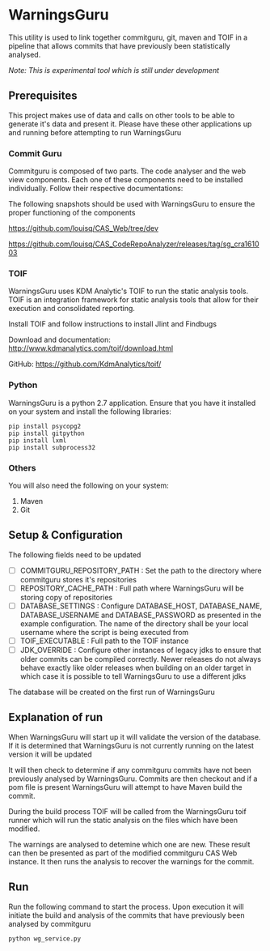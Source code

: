 # WarningsGuru

<!--- Tool Demonstration: https://www.youtube.com/watch?v=RVx6l3kvrOM --->

This utility is used to link together commitguru, git, maven and TOIF in a 
pipeline that allows commits that have previously been statistically 
analysed.

*Note: This is experimental tool which is still under development*


## Prerequisites

This project makes use of data and calls on other tools to be able to 
generate it's data and present it. Please have these other applications
up and running before attempting to run WarningsGuru

### Commit Guru

Commitguru is composed of two parts. The code analyser and the web view 
components. Each one of these components need to be installed individually.
Follow their respective documentations:

The following snapshots should be used with WarningsGuru to ensure the 
proper functioning of the components


https://github.com/louisq/CAS_Web/tree/dev

https://github.com/louisq/CAS_CodeRepoAnalyzer/releases/tag/sg_cra161003

### TOIF

WarningsGuru uses KDM Analytic's TOIF to run the static analysis tools. 
TOIF is an integration framework for static analysis tools that allow 
for their execution and consolidated reporting.

Install TOIF and follow instructions to install Jlint and Findbugs

Download and documentation: http://www.kdmanalytics.com/toif/download.html

GitHub: https://github.com/KdmAnalytics/toif/

### Python

WarningsGuru is a python 2.7 application. Ensure that you have it installed
on your system and install the following libraries:

    pip install psycopg2
    pip install gitpython
    pip install lxml
    pip install subprocess32

### Others

You will also need the following on your system:
1. Maven
2. Git

## Setup & Configuration

The following fields need to be updated

 - [ ] COMMITGURU_REPOSITORY_PATH : Set the path to the directory where commitguru
 stores it's repositories
 - [ ] REPOSITORY_CACHE_PATH : Full path where WarningsGuru will be storing 
 copy of repositories
 - [ ] DATABASE_SETTINGS : Configure DATABASE_HOST, DATABASE_NAME,
 DATABASE_USERNAME and DATABASE_PASSWORD as presented in the example
 configuration. The name of the directory shall be your local username
 where the script is being executed from
 - [ ] TOIF_EXECUTABLE : Full path to the TOIF instance
 - [ ] JDK_OVERRIDE : Configure other instances of legacy jdks to ensure that older commits can be compiled correctly. 
 Newer releases do not always behave exactly like older releases when building on an older target in which case it is 
 possible to tell WarningsGuru to use a different jdks
 
 The database will be created on the first run of WarningsGuru

## Explanation of run

When WarningsGuru will start up it will validate the version of the 
database. If it is determined that WarningsGuru is not currently running
on the latest version it will be updated

It will then check to determine if any commitguru commits have not been 
previously analysed by WarningsGuru. Commits are then checkout and if a pom
file is present WarningsGuru will attempt to have Maven build the commit. 

During the build process TOIF will be called from the WarningsGuru toif runner
which will run the static analysis on the files which have been modified.

The warnings are analysed to detemine which one are new. These result can 
then be presented as part of the modified commitguru CAS Web instance. It then 
runs the analysis to recover the warnings for the commit.

## Run

Run the following command to start the process. Upon execution it will 
initiate the build and analysis of the commits that have previously been
analysed by commitguru

    python wg_service.py
